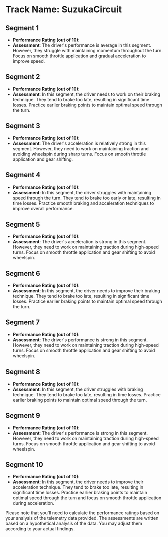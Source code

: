 # Track Name: SuzukaCircuit

## Segment 1

- **Performance Rating (out of 10)**:
- **Assessment**: The driver's performance is average in this segment. However, they struggle with maintaining momentum throughout the turn. Focus on smooth throttle application and gradual acceleration to improve speed.

## Segment 2

- **Performance Rating (out of 10)**:
- **Assessment**: In this segment, the driver needs to work on their braking technique. They tend to brake too late, resulting in significant time losses. Practice earlier braking points to maintain optimal speed through the turn.

## Segment 3

- **Performance Rating (out of 10)**:
- **Assessment**: The driver's acceleration is relatively strong in this segment. However, they need to work on maintaining traction and avoiding wheelspin during sharp turns. Focus on smooth throttle application and gear shifting.

## Segment 4

- **Performance Rating (out of 10)**:
- **Assessment**: In this segment, the driver struggles with maintaining speed through the turn. They tend to brake too early or late, resulting in time losses. Practice smooth braking and acceleration techniques to improve overall performance.

## Segment 5

- **Performance Rating (out of 10)**:
- **Assessment**: The driver's acceleration is strong in this segment. However, they need to work on maintaining traction during high-speed turns. Focus on smooth throttle application and gear shifting to avoid wheelspin.

## Segment 6

- **Performance Rating (out of 10)**:
- **Assessment**: In this segment, the driver needs to improve their braking technique. They tend to brake too late, resulting in significant time losses. Practice earlier braking points to maintain optimal speed through the turn.

## Segment 7

- **Performance Rating (out of 10)**:
- **Assessment**: The driver's performance is strong in this segment. However, they need to work on maintaining traction during high-speed turns. Focus on smooth throttle application and gear shifting to avoid wheelspin.

## Segment 8

- **Performance Rating (out of 10)**:
- **Assessment**: In this segment, the driver struggles with braking technique. They tend to brake too late, resulting in time losses. Practice earlier braking points to maintain optimal speed through the turn.

## Segment 9

- **Performance Rating (out of 10)**:
- **Assessment**: The driver's performance is strong in this segment. However, they need to work on maintaining traction during high-speed turns. Focus on smooth throttle application and gear shifting to avoid wheelspin.

## Segment 10

- **Performance Rating (out of 10)**:
- **Assessment**: In this segment, the driver needs to improve their acceleration technique. They tend to brake too late, resulting in significant time losses. Practice earlier braking points to maintain optimal speed through the turn and focus on smooth throttle application during acceleration.

Please note that you'll need to calculate the performance ratings based on your analysis of the telemetry data provided. The assessments are written based on a hypothetical analysis of the data. You may adjust them according to your actual findings.
